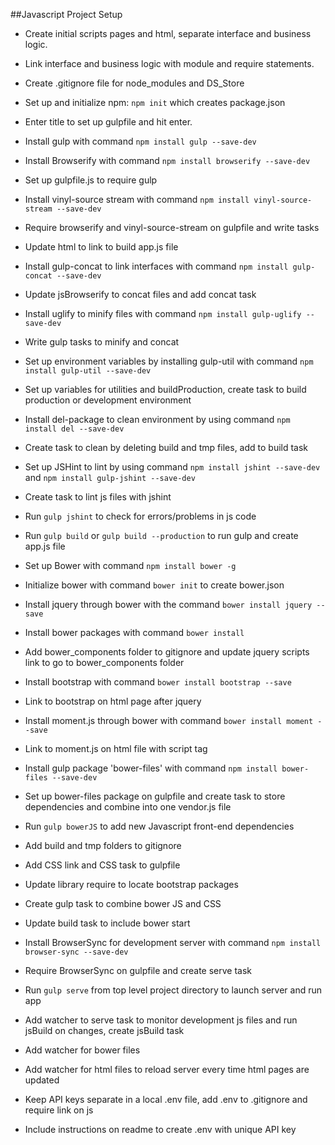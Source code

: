 ##Javascript Project Setup

* Create initial scripts pages and html, separate interface and business logic.
* Link interface and business logic with module and require statements.
* Create .gitignore file for node_modules and DS_Store
* Set up and initialize npm: `npm init` which creates package.json
* Enter title to set up gulpfile and hit enter.
* Install gulp with command `npm install gulp --save-dev`
* Install Browserify with command `npm install browserify --save-dev`
* Set up gulpfile.js to require gulp
* Install vinyl-source stream with command `npm install vinyl-source-stream --save-dev`
* Require browserify and vinyl-source-stream on gulpfile and write tasks
* Update html to link to build app.js file
* Install gulp-concat to link interfaces with command `npm install gulp-concat --save-dev`
* Update jsBrowserify to concat files and add concat task
* Install uglify to minify files with command `npm install gulp-uglify --save-dev`
* Write gulp tasks to minify and concat
* Set up environment variables by installing gulp-util with command `npm install gulp-util --save-dev`
* Set up variables for utilities and buildProduction, create task to build production or development environment
* Install del-package to clean environment by using command `npm install del --save-dev`
* Create task to clean by deleting build and tmp files, add to build task
* Set up JSHint to lint by using command `npm install jshint --save-dev` and `npm install gulp-jshint --save-dev`
* Create task to lint js files with jshint
* Run `gulp jshint` to check for errors/problems in js code
* Run `gulp build` or `gulp build --production` to run gulp and create app.js file

* Set up Bower with command `npm install bower -g`
* Initialize bower with command `bower init` to create bower.json
* Install jquery through bower with the command `bower install jquery --save`
* Install bower packages with command `bower install`
* Add bower_components folder to gitignore and update jquery scripts link to go to bower_components folder
* Install bootstrap with command `bower install bootstrap --save`
* Link to bootstrap on html page after jquery
* Install moment.js through bower with command `bower install moment --save`
* Link to moment.js on html file with script tag

* Install gulp package 'bower-files' with command `npm install bower-files --save-dev`
* Set up bower-files package on gulpfile and create task to store dependencies and combine into one vendor.js file
* Run `gulp bowerJS` to add new Javascript front-end dependencies
* Add build and tmp folders to gitignore
* Add CSS link and CSS task to gulpfile
* Update library require to locate bootstrap packages
* Create gulp task to combine bower JS and CSS
* Update build task to include bower start

* Install BrowserSync for development server with command `npm install browser-sync --save-dev`
* Require BrowserSync on gulpfile and create serve task
* Run `gulp serve` from top level project directory to launch server and run app
* Add watcher to serve task to monitor development js files and run jsBuild on changes, create jsBuild task
* Add watcher for bower files
* Add watcher for html files to reload server every time html pages are updated

* Keep API keys separate in a local .env file, add .env to .gitignore and require link on js
* Include instructions on readme to create .env with unique API key
